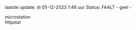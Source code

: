 laatste update: 
di 05-12-2023  1:46   uur 
Status: FAALT - geel - 
<div class="service Y">microstation</div><div class="service G">httpstat</div>
